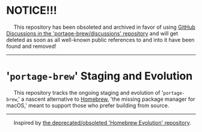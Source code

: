 # **NOTICE!!!**  

&nbsp;&nbsp;&nbsp;&nbsp;&nbsp;This repository has been obsoleted and archived in favor of using [GitHub Discussions in the 'portage-brew/discussions' repository](https://github.com/portage-brew/discussions/discussions) and will get deleted as soon as all well-known public references to and into it have been found and removed!  

---

# '`portage-brew`' Staging and Evolution

&nbsp;&nbsp;&nbsp;&nbsp;&nbsp;This repository tracks the ongoing staging and evolution of '`portage-brew`,' a nascent alternative to [Homebrew](https://brew.sh/), 'the missing package manager for macOS,' meant to support those who prefer building from source.  

---

&nbsp;&nbsp;&nbsp;&nbsp;&nbsp;Inspired by [the deprecated/obsoleted 'Homebrew Evolution' repository](https://github.com/Homebrew/brew-evolution).  
